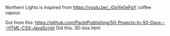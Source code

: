 Northern Lights is inspired from https://youtu.be/_jOqYe0eFqY  coffee vapour.

Got from this:
https://github.com/PacktPublishing/50-Projects-In-50-Days---HTML-CSS-JavaScript
Did this:
3D-box.html
